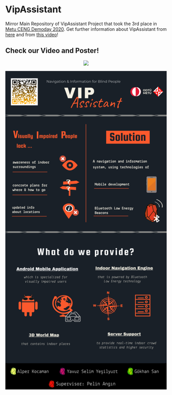 # VipAssistant
Mirror Main Repository of VipAssistant Project that took the 3rd place in [Metu CENG Demoday 2020](http://senior.ceng.metu.edu.tr/2020). Get further information about VipAssistant from [here](http://senior.ceng.metu.edu.tr/2020/vipassistant/) and from [this video](http://www.youtube.com/watch?v=eQniK5_Tnbw)!

## Check our Video and Poster!

<p align="center" width="100%">
    <a href="http://www.youtube.com/watch?v=eQniK5_Tnbw">
        <img src="https://img.youtube.com/vi/eQniK5_Tnbw/0.jpg">
    </a>
</p>


<p align="center" width="100%">
    <img  src="https://raw.githubusercontent.com/VipAssistant/VipAssistant/master/visuals/vipassistant-poster.png"> 
</p>
